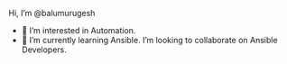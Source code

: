 Hi, I’m @balumurugesh
- 👀 I’m interested in Automation.
- 🌱 I’m currently learning Ansible. I’m looking to collaborate on Ansible Developers.


<!---
balumurugesh/balumurugesh is a Application Developer✨ special ✨ repository because its `README.md` (this file) appears on your GitHub profile.
You can click the Preview link to take a look at your changes.
--->
